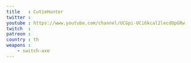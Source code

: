 ```yaml
---
title   : CutieHunter
twitter :
youtube : https://www.youtube.com/channel/UCGpi-UCi6kcal2lecdOpGRw
twitch  :
patreon :
country : th
weapons :
    - switch-axe
---
```

